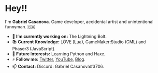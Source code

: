 # Hey!!
I'm **Gabriel Casanova**. Game developer, accidental artist and unintentional funnyman. 🇧🇷

* 🔭 **I’m currently working on:** The Lightning Bolt.
* 📚 **Current Knowledge:** LÖVE (Lua), GameMaker:Studio (GML) and Phaser3 (JavaScript).
* 🔎 **Future Interests:** Learning Python and Haxe.
* ⚡ **Follow me:** [Twitter](https://twitter.com/casanova_games), [YouTube](https://www.youtube.com/channel/UCdSgQXsG4uW9r6NZi4hR8RQ), [Blog](https://casanovagames.github.io/).
* 📫 **Contact:** Discord: Gabriel Casanova#3706.
